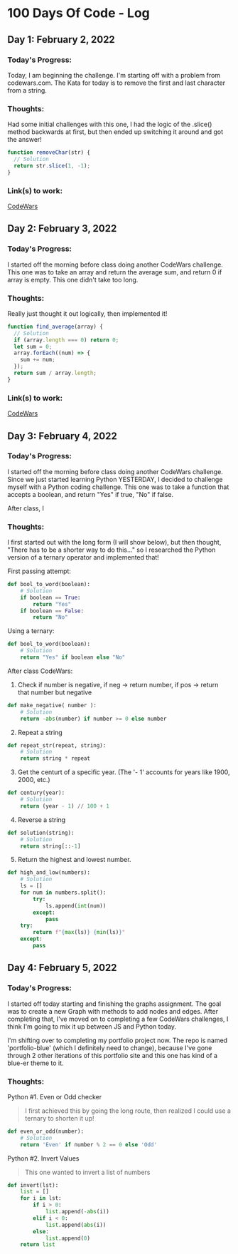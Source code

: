 # 100 Days Of Code - Log

## Day 1: February 2, 2022

### Today's Progress:

Today, I am beginning the challenge. I'm starting off with a problem from codewars.com. The Kata for today is to remove the first and last character from a string.

### Thoughts:

Had some initial challenges with this one, I had the logic of the .slice() method backwards at first, but then ended up switching it around and got the answer!

```js
function removeChar(str) {
  // Solution
  return str.slice(1, -1);
}
```

### Link(s) to work:

[CodeWars](https://www.codewars.com/kata/56bc28ad5bdaeb48760009b0/solutions/javascript)

## Day 2: February 3, 2022

### Today's Progress:

I started off the morning before class doing another CodeWars challenge. This one was to take an array and return the average sum, and return 0 if array is empty. This one didn't take too long.

### Thoughts:

Really just thought it out logically, then implemented it!

```js
function find_average(array) {
  // Solution
  if (array.length === 0) return 0;
  let sum = 0;
  array.forEach((num) => {
    sum += num;
  });
  return sum / array.length;
}
```

### Link(s) to work:

[CodeWars](https://www.codewars.com/kata/57a2013acf1fa5bfc4000921/solutions/javascript)

## Day 3: February 4, 2022

### Today's Progress:

I started off the morning before class doing another CodeWars challenge. Since we just started learning Python YESTERDAY, I decided to challenge myself with a Python coding challenge. This one was to take a function that accepts a boolean, and return "Yes" if true, "No" if false.

After class, I

### Thoughts:

I first started out with the long form (I will show below), but then thought, "There has to be a shorter way to do this..." so I researched the Python version of a ternary operator and implemented that!

First passing attempt:

```python
def bool_to_word(boolean):
    # Solution
    if boolean == True:
        return "Yes"
    if boolean == False:
        return "No"
```

Using a ternary:

```python
def bool_to_word(boolean):
    # Solution
    return "Yes" if boolean else "No"
```

After class CodeWars:

1. Check if number is negative, if neg -> return number, if pos -> return that number but negative

```python
def make_negative( number ):
    # Solution
    return -abs(number) if number >= 0 else number
```

2. Repeat a string

```python
def repeat_str(repeat, string):
    # Solution
    return string * repeat
```

3. Get the centurt of a specific year. (The '- 1' accounts for years like 1900, 2000, etc.)

```python
def century(year):
    # Solution
    return (year - 1) // 100 + 1
```

4. Reverse a string

```python
def solution(string):
    # Solution
    return string[::-1]
```

5. Return the highest and lowest number.

```python
def high_and_low(numbers):
    # Solution
    ls = []
    for num in numbers.split():
        try:
            ls.append(int(num))
        except:
            pass
    try:
        return f"{max(ls)} {min(ls)}"
    except:
        pass
```

## Day 4: February 5, 2022

### Today's Progress:

I started off today starting and finishing the graphs assignment. The goal was to create a new Graph with methods to add nodes and edges. After completing that, I've moved on to completing a few CodeWars challenges, I think I'm going to mix it up between JS and Python today.

I'm shifting over to completing my portfolio project now. The repo is named 'portfolio-blue' (which I definitely need to change), because I've gone through 2 other iterations of this portfolio site and this one has kind of a blue-er theme to it.

### Thoughts:

Python #1. Even or Odd checker

> I first achieved this by going the long route, then realized I could use a ternary to shorten it up!

```python
def even_or_odd(number):
    # Solution
    return 'Even' if number % 2 == 0 else 'Odd'
```

Python #2. Invert Values

> This one wanted to invert a list of numbers

```python
def invert(lst):
    list = []
    for i in lst:
        if i > 0:
            list.append(-abs(i))
        elif i < 0:
            list.append(abs(i))
        else:
            list.append(0)
    return list
```
